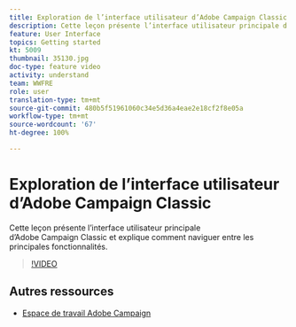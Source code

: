 ```yaml
---
title: Exploration de l’interface utilisateur d’Adobe Campaign Classic
description: Cette leçon présente l’interface utilisateur principale d’Adobe Campaign Classic et explique comment naviguer entre les principales fonctionnalités.
feature: User Interface
topics: Getting started
kt: 5009
thumbnail: 35130.jpg
doc-type: feature video
activity: understand
team: WWFRE
role: user
translation-type: tm+mt
source-git-commit: 480b5f51961060c34e5d36a4eae2e18cf2f8e05a
workflow-type: tm+mt
source-wordcount: '67'
ht-degree: 100%

---
```



# Exploration de l’interface utilisateur d’Adobe Campaign Classic

Cette leçon présente l’interface utilisateur principale d’Adobe Campaign Classic et explique comment naviguer entre les principales fonctionnalités.

>[!VIDEO](https://video.tv.adobe.com/v/35130?quality=12)

## Autres ressources

* [Espace de travail Adobe Campaign](https://docs.adobe.com/content/help/fr-FR/campaign-classic/using/getting-started/starting-with-adobe-campaign/adobe-campaign-workspace.html)
